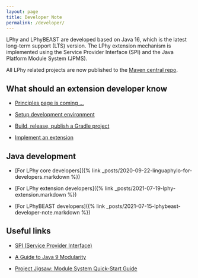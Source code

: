 ```yaml
---
layout: page
title: Developer Note
permalink: /developer/
---
```


LPhy and LPhyBEAST are developed based on Java 16,
which is the latest long-term support (LTS) version.
The LPhy extension mechanism is implemented using
the Service Provider Interface (SPI) and the Java Platform Module System (JPMS). 

All LPhy related projects are now published to the
[Maven central repo](https://search.maven.org/search?q=g:io.github.linguaphylo).


## What should an extension developer know

* [Principles page is coming ...]()

* [Setup development environment](/developer/setup-dev-env)

* [Build, release, publish a Gradle project](https://github.com/LinguaPhylo/linguaPhylo/blob/master/DEV_NOTE.md)

* [Implement an extension](/developer/implement-ext)


## Java development

* [For LPhy core developers]({% link _posts/2020-09-22-linguaphylo-for-developers.markdown %})

* [For LPhy extension developers]({% link _posts/2021-07-19-lphy-extension.markdown %})

* [For LPhyBEAST developers]({% link _posts/2021-07-15-lphybeast-developer-note.markdown %})


## Useful links

[//]: # (https://www.infoq.com/articles/java11-aware-service-module/)
* [SPI (Service Provider Interface)](https://www.baeldung.com/java-spi)

[//]: # (https://openjdk.java.net/jeps/261)
* [A Guide to Java 9 Modularity](https://www.baeldung.com/java-9-modularity)

* [Project Jigsaw: Module System Quick-Start Guide](https://openjdk.java.net/projects/jigsaw/quick-start)

